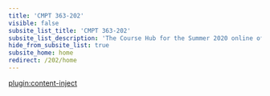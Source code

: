 ```yaml
---
title: 'CMPT 363-202'
visible: false
subsite_list_title: 'CMPT 363-202'
subsite_list_description: 'The Course Hub for the Summer 2020 online offering of CMPT 363'
hide_from_subsite_list: true
subsite_home: home
redirect: /202/home
---
```


[plugin:content-inject](/202/home/_reminders)
